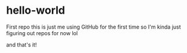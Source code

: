 # hello-world
First repo
this is just me using GitHub for the first time
so I'm kinda just figuring out repos for now lol

and that's it!

